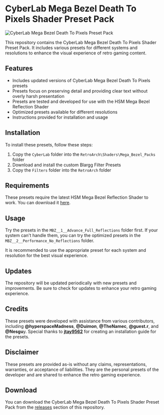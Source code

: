 # CyberLab Mega Bezel Death To Pixels Shader Preset Pack

![CyberLab Mega Bezel Death To Pixels Preset Pack](https://forums.libretro.com/uploads/default/optimized/3X/b/d/bdd982e54f4a7f5fc508df16a7290047902f059b_2_1380x768.jpeg)

This repository contains the CyberLab Mega Bezel Death To Pixels Shader Preset Pack. It includes various presets for different systems and resolutions to enhance the visual experience of retro gaming content.

## Features

- Includes updated versions of CyberLab Mega Bezel Death To Pixels presets
- Presets focus on preserving detail and providing clear text without overly harsh presentation
- Presets are tested and developed for use with the HSM Mega Bezel Reflection Shader
- Optimized presets available for different resolutions
- Instructions provided for installation and usage

## Installation

To install these presets, follow these steps:

1. Copy the `CyberLab` folder into the `RetroArch\Shaders\Mega_Bezel_Packs` folder
2. Download and install the custom Blargg Filter Presets
3. Copy the `Filters` folder into the `RetroArch` folder

## Requirements

These presets require the latest HSM Mega Bezel Reflection Shader to work. You can download it [here](https://forums.libretro.com/t/hsm-mega-bezel-reflection-shader-feedback-and-updates/25512?u=cyber).

## Usage

Try the presets in the `MBZ__1__Advance_Full_Reflections` folder first. If your system can't handle them, you can try the optimized presets in the `MBZ__2__Performance_No_Reflections` folder.

It is recommended to use the appropriate preset for each system and resolution for the best visual experience.

## Updates

The repository will be updated periodically with new presets and improvements. Be sure to check for updates to enhance your retro gaming experience.

## Credits

These presets were developed with assistance from various contributors, including **@hyperspaceMadness**, **@Duimon**, **@TheNamec**, **@guest.r**, and **@Nesgu**y. Special thanks to [**jtay9562**](https://www.reddit.com/user/jtay9562/) for creating an installation guide for the presets.

## Disclaimer

These presets are provided as-is without any claims, representations, warranties, or acceptance of liabilities. They are the personal presets of the developer and are shared to enhance the retro gaming experience.

## Download

You can download the CyberLab Mega Bezel Death To Pixels Shader Preset Pack from the [releases](https://github.com/CyberLabSystems/CyberLab-Mega-Bezel-Death-To-Pixels-Shader-Preset-Pack/releases) section of this repository.
